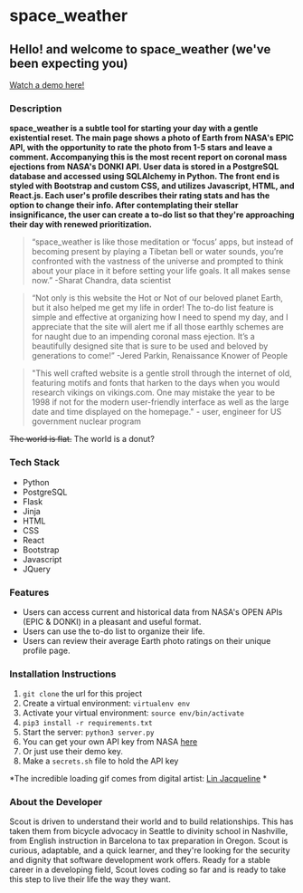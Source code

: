 

# space_weather
## Hello! and welcome to space_weather (we've been expecting you)
[Watch a demo here!](https://youtu.be/2KJWplzIRFQ)
### Description

**space_weather is a subtle tool for starting your day with a gentle existential reset. The main page shows a photo of Earth from NASA's EPIC API, with the opportunity to rate the photo from 1-5 stars and leave a comment. Accompanying this is the most recent report on coronal mass ejections from NASA's DONKI API. User data is stored in a PostgreSQL database and accessed using SQLAlchemy in Python. The front end is styled with Bootstrap and custom CSS, and utilizes Javascript, HTML, and React.js. Each user's profile describes their rating stats and has the option to change their info. After contemplating their stellar insignificance, the user can create a to-do list so that they're approaching their day with renewed prioritization.**

<!-- ![login page](/home/hackbright/src/space-weather/static/Screen Shot 2021-11-09 at 3.35.27 PM.png) -->

> “space_weather is like those meditation or ‘focus’ apps, but instead of becoming present by playing a Tibetan bell or water sounds, you’re confronted with the vastness of the universe and prompted to think about your place in it before setting your life goals. It all makes sense now.” -Sharat Chandra, data scientist

> “Not only is this website the Hot or Not of our beloved planet Earth, but it also helped me get my life in order! The to-do list feature is simple and effective at organizing how I need to spend my day, and I appreciate that the site will alert me if all those earthly schemes are for naught due to an impending coronal mass ejection. It’s a beautifully designed site that is sure to be used and beloved by generations to come!” -Jered Parkin, Renaissance Knower of People

> "This well crafted website is a gentle stroll through the internet of old, featuring motifs and fonts that harken to the days when you would research vikings on vikings.com. One may mistake the year to be 1998 if not for the modern user-friendly interface as well as the large date and time displayed on the homepage." - user, engineer for US government nuclear program

~~The world is flat.~~ The world is a donut?

<!-- ![main page, rate a photo of the earth!](/home/hackbright/src/space-weather/static/Screen Shot 2021-11-09 at 3.36.08 PM.png) -->

### Tech Stack
- Python 
- PostgreSQL
- Flask 
- Jinja 
- HTML 
- CSS 
- React 
- Bootstrap 
- Javascript 
- JQuery

<!-- ![main page, gif of coronal mass ejection](/home/hackbright/src/space-weather/static/Screen Shot 2021-11-09 at 3.36.18 PM.png) -->

### Features
- Users can access current and historical data from NASA's OPEN APIs (EPIC & DONKI) in a pleasant and useful format.
- Users can use the to-do list to organize their life.
- Users can review their average Earth photo ratings on their unique profile page.

<!-- ![profile page](/home/hackbright/src/space-weather/static/Screen Shot 2021-11-09 at 3.36.52 PM.png) -->

### Installation Instructions

1. `git clone` the url for this project
2. Create a virtual environment: `virtualenv env`
3. Activate your virtual environment: `source env/bin/activate`
4. `pip3 install -r requirements.txt`
5. Start the server: `python3 server.py`
6. You can get your own API key from NASA [here](https://api.nasa.gov/)
7. Or just use their demo key.
8. Make a `secrets.sh` file to hold the API key

<!-- ![react to-do list](/home/hackbright/src/space-weather/static/todolist.png) -->


*The incredible loading gif comes from digital artist: [Lin Jacqueline](https://linjacqueline.com/) *

### About the Developer
Scout is driven to understand their world and to build relationships. This has taken them from bicycle advocacy in Seattle to divinity school in Nashville,  from English instruction in Barcelona to tax preparation in Oregon. Scout is curious, adaptable, and a quick learner, and they're looking for the security and dignity that software development work offers. Ready for a stable career in a developing field, Scout loves  coding so far and is ready to take this step to live their life the way they want.


<!-- 
### Horizontal Rule

--- -->
